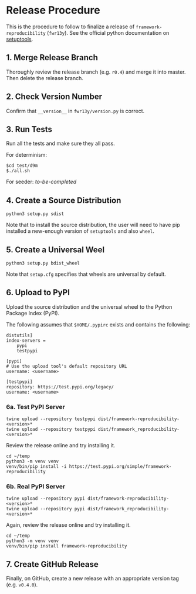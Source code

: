 # Release Procedure

This is the procedure to follow to finalize a release of
`framework-reproducibility` (`fwr13y`). See the official python documentation on
[setuptools][1].

## 1. Merge Release Branch

Thoroughly review the release branch (e.g. `r0.4`) and merge it into master.
Then delete the release branch.

## 2. Check Version Number

Confirm that `__version__` in `fwr13y/version.py` is correct.

## 3. Run Tests

Run all the tests and make sure they all pass.

For determinism:
```
$cd test/d9m
$./all.sh
```

For seeder: *to-be-completed*

## 4. Create a Source Distribution

```
python3 setup.py sdist
```

Note that to install the source distribution, the user will need to have
pip installed a new-enough version of `setuptools` and also `wheel`.

## 5. Create a Universal Weel

```
python3 setup.py bdist_wheel
```

Note that `setup.cfg` specifies that wheels are universal by default.

## 6. Upload to PyPI

Upload the source distribution and the universal wheel to the Python Package
Index (PyPI).

The following assumes that `$HOME/.pypirc` exists and contains the following:

```
distutils]
index-servers =
    pypi
    testpypi

[pypi]
# Use the upload tool's default repository URL
username: <username>

[testpypi]
repository: https://test.pypi.org/legacy/
username: <username>
```

### 6a. Test PyPI Server


```
twine upload --repository testpypi dist/framework-reproducibility-<version>*
twine upload --repository testpypi dist/framework_reproducibility-<version>*
```

Review the release online and try installing it.

```
cd ~/temp
python3 -m venv venv
venv/bin/pip install -i https://test.pypi.org/simple/framework-reproducibility
```

### 6b. Real PyPI Server

```
twine upload --repository pypi dist/framework-reproducibility-<version>*
twine upload --repository pypi dist/framework_reproducibility-<version>*
```

Again, review the release online and try installing it.

```
cd ~/temp
python3 -m venv venv
venv/bin/pip install framework-reproducibility
```

## 7. Create GitHub Release

Finally, on GitHub, create a new release with an appropriate version tag
(e.g. `v0.4.0`).

[1]: https://packaging.python.org/guides/distributing-packages-using-setuptools/
